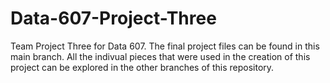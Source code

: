 # Data-607-Project-Three
Team Project Three for Data 607. The final project files can be found in this main branch. All the indivual pieces that were used in the creation of this project can be explored in the other branches of this repository. 
